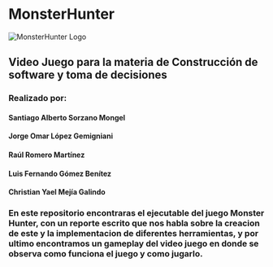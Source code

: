 # MonsterHunter
![MonsterHunter Logo](https://drive.google.com/uc?id=1pXt3MLJooBbd7hKpGd1k-6VC9FmaVWK4/view)

## Video Juego para la materia de Construcción de software y toma de decisiones
### Realizado por:
#### Santiago Alberto Sorzano Mongel
#### Jorge Omar López Gemigniani
#### Raúl Romero Martínez
#### Luis Fernando Gómez Benítez
#### Christian Yael Mejía Galindo

### En este repositorio encontraras el ejecutable del juego Monster Hunter, con un reporte escrito que nos habla sobre la creacion de este y la implementacion de diferentes herramientas, y por ultimo encontramos un gameplay del video juego en donde se observa como funciona el juego y como jugarlo.
